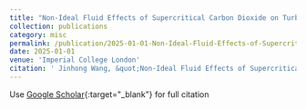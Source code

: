 ```yaml
---
title: "Non-Ideal Fluid Effects of Supercritical Carbon Dioxide on Turbomachinery Loss Characteristics near the Critical Point"
collection: publications
category: misc
permalink: /publication/2025-01-01-Non-Ideal-Fluid-Effects-of-Supercritical-Carbon-Dioxide-on-Turbomachinery-Loss-Characteristics-near-the-Critical-Point
date: 2025-01-01
venue: 'Imperial College London'
citation: ' Jinhong Wang, &quot;Non-Ideal Fluid Effects of Supercritical Carbon Dioxide on Turbomachinery Loss Characteristics near the Critical Point.&quot; Imperial College London, 2025.'
---
```

Use [Google Scholar](https://scholar.google.com/scholar?q=Non+Ideal+Fluid+Effects+of+Supercritical+Carbon+Dioxide+on+Turbomachinery+Loss+Characteristics+near+the+Critical+Point){:target="_blank"} for full citation